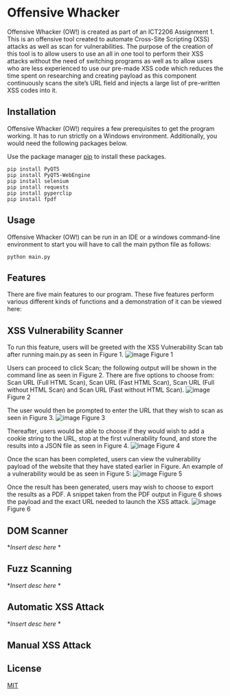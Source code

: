 # Offensive Whacker

Offensive Whacker (OW!) is created as part of an ICT2206 Assignment 1. This is an offensive tool created to automate Cross-Site Scripting (XSS) attacks as well as scan for vulnerabilities. The purpose of the creation of this tool is to allow users to use an all in one tool to perform their XSS attacks without the need of switching programs as well as to allow users who are less experienced to use our pre-made XSS code which reduces the time spent on researching and creating payload as this component continuously scans the site’s URL field and injects a large list of pre-written XSS codes into it.

## Installation

Offensive Whacker (OW!) requires a few prerequisites to get the program working. It has to run strictly on a Windows environment. Additionally, you would need the following packages below.

Use the package manager [pip](https://pip.pypa.io/en/stable/) to install these packages.

```shell
pip install PyQT5
pip install PyQT5-WebEngine
pip install selenium
pip install requests
pip install pyperclip
pip install fpdf
```
## Usage

Offensive Whacker (OW!) can be run in an IDE or a windows command-line environment to start you will have to call the main python file as follows:

```shell
python main.py
```

## Features

There are five main features to our program. These five features perform various different kinds of functions and a demonstration of it can be viewed here:

## XSS Vulnerability Scanner

To run this feature, users will be greeted with the XSS Vulnerability Scan tab after running main.py as seen in Figure 1.
![image](https://user-images.githubusercontent.com/71886838/161992523-340e9561-4b41-48ae-a623-9e313b3b0a83.png)
Figure 1

Users can proceed to click Scan; the following output will be shown in the command line as seen in Figure 2.  There are five options to choose from: Scan URL (Full HTML Scan), Scan URL (Fast HTML Scan), Scan URL (Full without HTML Scan) and Scan URL (Fast without HTML Scan). 
![image](https://user-images.githubusercontent.com/71886838/161992736-bae97807-276f-43f6-a609-a7d3105c4761.png)
Figure 2

The user would then be prompted to enter the URL that they wish to scan as seen in Figure 3.
![image](https://user-images.githubusercontent.com/71886838/161992777-555b44ea-1091-46a6-b682-0dfd40b453e1.png)
Figure 3
 
Thereafter, users would be able to choose if they would wish to add a cookie string to the URL, stop at the first vulnerability found, and store the results into a JSON file as seen in Figure 4.
![image](https://user-images.githubusercontent.com/71886838/161992817-908a6c01-c24e-4ec9-b468-3284a71e7097.png)
Figure 4

Once the scan has been completed, users can view the vulnerability payload of the website that they have stated earlier in Figure. An example of a vulnerability would be as seen in Figure 5: 
![image](https://user-images.githubusercontent.com/71886838/161992852-ddfe756d-b532-4304-bce3-a649165666e4.png)
Figure 5

Once the result has been generated, users may wish to choose to export the results as a PDF. A snippet taken from the PDF output in Figure 6 shows the payload and the exact URL needed to launch the XSS attack.
![image](https://user-images.githubusercontent.com/71886838/161992889-04d7579a-164d-41fd-9790-dcbf1c174ec7.png) 
Figure 6


## DOM Scanner

**Insert desc here* *

## Fuzz Scanning

**Insert desc here* *

## Automatic XSS Attack

**Insert desc here* *

## Manual XSS Attack 


## License
[MIT](https://choosealicense.com/licenses/mit/)
